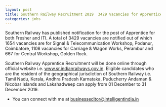 ```yaml
---
layout: post
title: Southern Railway Recruitment 2019  3429 Vacancies for Apprentice Posts, Apply @sr.indianrailways.gov.in
categories: jobs
---
```

Southern Railway has published notification for the post of Apprentice for both Fresher and ITI. A total of 3429 vacancies are notified out of which 1654 vacancies are for Signal & Telecommunication Workshop, Podanur, Coimbatore, 1108 vacancies for Carriage & Wagon Works, Perambur and 667 for Central Workshop, Golden Rock.

Southern Railway Apprentice Recruitment will be done online through official website i.e. www.sr.indianrailways.gov.in. Eligible candidates who are the resident of the geographical jurisdiction of Southern Railway i.e. Tamil Nadu, Kerala, Andhra Pradesh Karnataka, Puducherry Andaman & Nicobar Islands and Lakshadweep can apply from 01 December to 31 December 2019.


- You can connect with me at [businesseditor@intelligentindia.in](mailto:businesseditor@intelligentindia.in)
 


